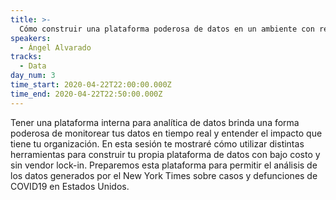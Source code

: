 ```yaml
---
title: >-
  Cómo construir una plataforma poderosa de datos en un ambiente con recursos restringidos
speakers:
  - Ángel Alvarado
tracks:
  - Data
day_num: 3
time_start: 2020-04-22T22:00:00.000Z
time_end: 2020-04-22T22:50:00.000Z
---
```


Tener una plataforma interna para analítica de datos brinda una forma poderosa de monitorear tus datos en tiempo real y entender el impacto que tiene tu organización. En esta sesión te mostraré cómo utilizar distintas herramientas para construir tu propia plataforma de datos con bajo costo y sin vendor lock-in. Preparemos esta plataforma para permitir el análisis de los datos generados por el New York Times sobre casos y defunciones de COVID19 en Estados Unidos.

